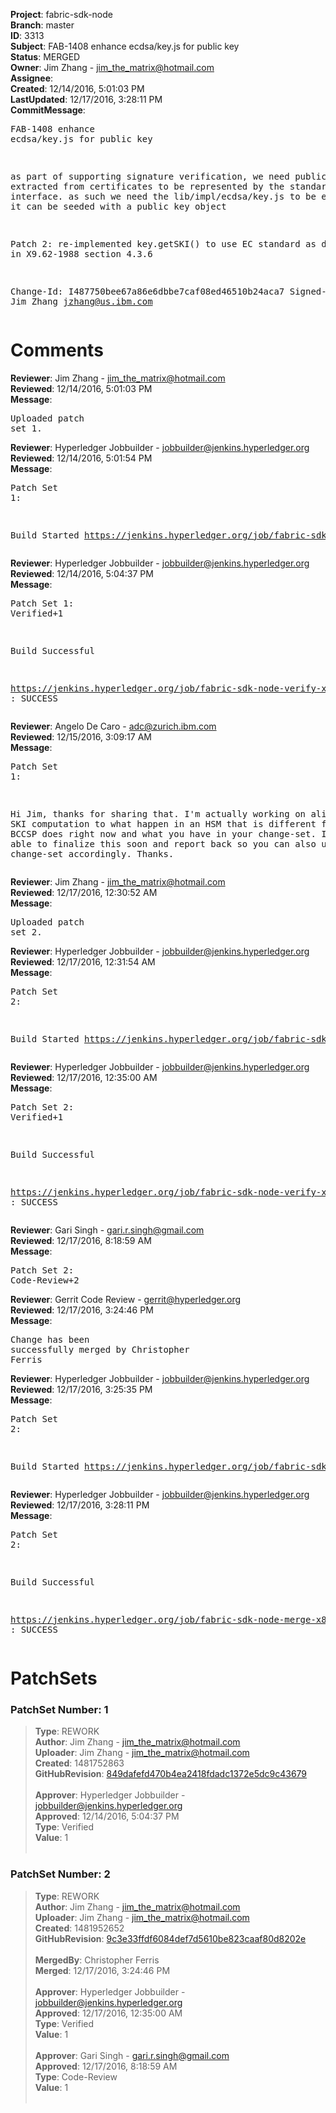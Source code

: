 <strong>Project</strong>: fabric-sdk-node<br><strong>Branch</strong>: master<br><strong>ID</strong>: 3313<br><strong>Subject</strong>: FAB-1408 enhance ecdsa/key.js for public key<br><strong>Status</strong>: MERGED<br><strong>Owner</strong>: Jim Zhang - jim_the_matrix@hotmail.com<br><strong>Assignee</strong>:<br><strong>Created</strong>: 12/14/2016, 5:01:03 PM<br><strong>LastUpdated</strong>: 12/17/2016, 3:28:11 PM<br><strong>CommitMessage</strong>:<br><pre>FAB-1408 enhance ecdsa/key.js for public key

as part of supporting signature verification, we need public keys
extracted from certificates to be represented by the standard
api.Key interface. as such we need the lib/impl/ecdsa/key.js to
be enhanced so it can be seeded with a public key object

Patch 2: re-implemented key.getSKI() to use EC standard as
described in X9.62-1988 section 4.3.6

Change-Id: I487750bee67a86e6dbbe7caf08ed46510b24aca7
Signed-off-by: Jim Zhang <jzhang@us.ibm.com>
</pre><h1>Comments</h1><strong>Reviewer</strong>: Jim Zhang - jim_the_matrix@hotmail.com<br><strong>Reviewed</strong>: 12/14/2016, 5:01:03 PM<br><strong>Message</strong>: <pre>Uploaded patch set 1.</pre><strong>Reviewer</strong>: Hyperledger Jobbuilder - jobbuilder@jenkins.hyperledger.org<br><strong>Reviewed</strong>: 12/14/2016, 5:01:54 PM<br><strong>Message</strong>: <pre>Patch Set 1:

Build Started https://jenkins.hyperledger.org/job/fabric-sdk-node-verify-x86_64/181/</pre><strong>Reviewer</strong>: Hyperledger Jobbuilder - jobbuilder@jenkins.hyperledger.org<br><strong>Reviewed</strong>: 12/14/2016, 5:04:37 PM<br><strong>Message</strong>: <pre>Patch Set 1: Verified+1

Build Successful 

https://jenkins.hyperledger.org/job/fabric-sdk-node-verify-x86_64/181/ : SUCCESS</pre><strong>Reviewer</strong>: Angelo De Caro - adc@zurich.ibm.com<br><strong>Reviewed</strong>: 12/15/2016, 3:09:17 AM<br><strong>Message</strong>: <pre>Patch Set 1:

Hi Jim, thanks for sharing that. I'm actually working on aligning the SKI computation to what happen in an HSM that is different from what the BCCSP does right now and what you have in your change-set. I should be able to finalize this soon and report back so you can also update this change-set accordingly. Thanks.</pre><strong>Reviewer</strong>: Jim Zhang - jim_the_matrix@hotmail.com<br><strong>Reviewed</strong>: 12/17/2016, 12:30:52 AM<br><strong>Message</strong>: <pre>Uploaded patch set 2.</pre><strong>Reviewer</strong>: Hyperledger Jobbuilder - jobbuilder@jenkins.hyperledger.org<br><strong>Reviewed</strong>: 12/17/2016, 12:31:54 AM<br><strong>Message</strong>: <pre>Patch Set 2:

Build Started https://jenkins.hyperledger.org/job/fabric-sdk-node-verify-x86_64/186/</pre><strong>Reviewer</strong>: Hyperledger Jobbuilder - jobbuilder@jenkins.hyperledger.org<br><strong>Reviewed</strong>: 12/17/2016, 12:35:00 AM<br><strong>Message</strong>: <pre>Patch Set 2: Verified+1

Build Successful 

https://jenkins.hyperledger.org/job/fabric-sdk-node-verify-x86_64/186/ : SUCCESS</pre><strong>Reviewer</strong>: Gari Singh - gari.r.singh@gmail.com<br><strong>Reviewed</strong>: 12/17/2016, 8:18:59 AM<br><strong>Message</strong>: <pre>Patch Set 2: Code-Review+2</pre><strong>Reviewer</strong>: Gerrit Code Review - gerrit@hyperledger.org<br><strong>Reviewed</strong>: 12/17/2016, 3:24:46 PM<br><strong>Message</strong>: <pre>Change has been successfully merged by Christopher Ferris</pre><strong>Reviewer</strong>: Hyperledger Jobbuilder - jobbuilder@jenkins.hyperledger.org<br><strong>Reviewed</strong>: 12/17/2016, 3:25:35 PM<br><strong>Message</strong>: <pre>Patch Set 2:

Build Started https://jenkins.hyperledger.org/job/fabric-sdk-node-merge-x86_64/53/</pre><strong>Reviewer</strong>: Hyperledger Jobbuilder - jobbuilder@jenkins.hyperledger.org<br><strong>Reviewed</strong>: 12/17/2016, 3:28:11 PM<br><strong>Message</strong>: <pre>Patch Set 2:

Build Successful 

https://jenkins.hyperledger.org/job/fabric-sdk-node-merge-x86_64/53/ : SUCCESS</pre><h1>PatchSets</h1><h3>PatchSet Number: 1</h3><blockquote><strong>Type</strong>: REWORK<br><strong>Author</strong>: Jim Zhang - jim_the_matrix@hotmail.com<br><strong>Uploader</strong>: Jim Zhang - jim_the_matrix@hotmail.com<br><strong>Created</strong>: 1481752863<br><strong>GitHubRevision</strong>: [849dafefd470b4ea2418fdadc1372e5dc9c43679](https://github.com/hyperledger/fabric-sdk-node/commit/849dafefd470b4ea2418fdadc1372e5dc9c43679)<br><br><strong>Approver</strong>: Hyperledger Jobbuilder - jobbuilder@jenkins.hyperledger.org<br><strong>Approved</strong>: 12/14/2016, 5:04:37 PM<br><strong>Type</strong>: Verified<br><strong>Value</strong>: 1<br><br></blockquote><h3>PatchSet Number: 2</h3><blockquote><strong>Type</strong>: REWORK<br><strong>Author</strong>: Jim Zhang - jim_the_matrix@hotmail.com<br><strong>Uploader</strong>: Jim Zhang - jim_the_matrix@hotmail.com<br><strong>Created</strong>: 1481952652<br><strong>GitHubRevision</strong>: [9c3e33ffdf6084def7d5610be823caaf80d8202e](https://github.com/hyperledger/fabric-sdk-node/commit/9c3e33ffdf6084def7d5610be823caaf80d8202e)<br><br><strong>MergedBy</strong>: Christopher Ferris<br><strong>Merged</strong>: 12/17/2016, 3:24:46 PM<br><br><strong>Approver</strong>: Hyperledger Jobbuilder - jobbuilder@jenkins.hyperledger.org<br><strong>Approved</strong>: 12/17/2016, 12:35:00 AM<br><strong>Type</strong>: Verified<br><strong>Value</strong>: 1<br><br><strong>Approver</strong>: Gari Singh - gari.r.singh@gmail.com<br><strong>Approved</strong>: 12/17/2016, 8:18:59 AM<br><strong>Type</strong>: Code-Review<br><strong>Value</strong>: 1<br><br></blockquote>